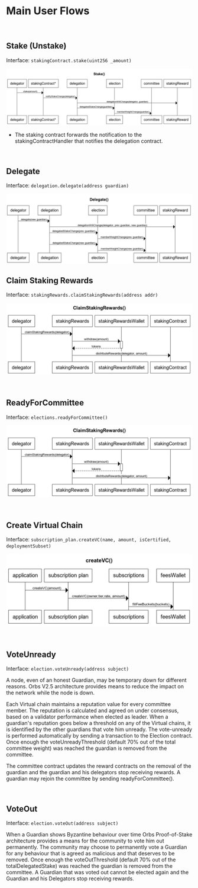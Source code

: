 # Main User Flows


&nbsp;
## Stake (Unstake)

Interface: `stakingContract.stake(uint256 _amount)`

![stake_flow](./_img/stake.png "Stake Flow")

* The staking contract forwards the notification to the stakingContractHandler that notifies the delegation contract.


&nbsp;
## Delegate

Interface: `delegation.delegate(address guardian)`

![delegate_flow](./_img/delegate.png "Delegation Flow")


## Claim Staking Rewards

Interface: `stakingRewards.claimStakingRewards(address addr)`

![claim_flow](./_img/claimStakingRewards.png "Claim Staking Rewards Flow")


&nbsp;
## ReadyForCommittee

Interface: `elections.readyForCommittee()`

![readyForCommittee_flow](./_img/claimStakingRewards.png "ReadyForCommittee Flow")


&nbsp;
## Create Virtual Chain

Interface: `subscription_plan.createVC(name, amount, isCertified, deploymentSubset)`

![create_vc_flow](./_img/createVC.png "Create Virtual Chain Flow")


&nbsp;
## VoteUnready

Interface: `election.voteUnready(address subject)`

A node, even of an honest Guardian, may be temporary down for different reasons. Orbs V2.5 architecture provides means to reduce the impact on the network while the node is down.

Each Virtual chain maintains a reputation value for every committee member. The reputation is calculated and agreed on under consensus, based on a validator performance when elected as leader. When a guardian's reputation goes below a threshold on any of the Virtual chains, it is identified by the other guardians that vote him unready. The vote-unready is performed automatically by sending a transaction to the Election contract. Once enough the voteUnreadyThreshold (default 70% out of the total committee weight) was reached the guardian is removed from the committee.

The committee contract updates the reward contracts on the removal of the guardian and the guardian and his delegators stop receiving rewards. A guardian may rejoin the committee by sending readyForCommittee().


&nbsp;
## VoteOut

Interface: `election.voteOut(address subject)`

When a Guardian shows Byzantine behaviour over time Orbs Proof-of-Stake architecture provides a means for the community to vote him out permanently. The community may choose to permanently vote a Guardian for any behaviour that is agreed as malicious and that deserves to be removed. Once enough the voteOutThreshold (default 70% out of the totalDelegatedStake) was reached the guardian is removed from the committee. A Guardian that was voted out cannot be elected again and the Guardian and his Delegators stop receiving rewards. 
